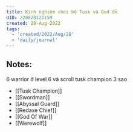 ```yaml
---
title: Kinh nghiệm chơi bộ Tusk và God đỏ
UID: 220828121159
created: 28-Aug-2022
tags:
  - 'created/2022/Aug/28'
  - 'daily/journal'
---
```

## Notes:
6 warrior ở level 6 và scroll tusk champion 3 sao
- [[Tusk Champion]]
- [[Swordman]]
- [[Abyssal Guard]]
- [[Redaxe Chief]]
- [[God Of War]]
- [[Werewolf]]

